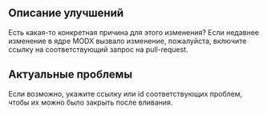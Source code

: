 ## Описание улучшений

Есть какая-то конкретная причина для этого изменения?
Если недавнее изменение в ядре MODX вызвало изменение, пожалуйста, включите ссылку на соответствующий запрос на pull-request.

## Актуальные проблемы

Если возможно, укажите ссылку или id соответствующих проблем, чтобы их можно было закрыть после вливания.
